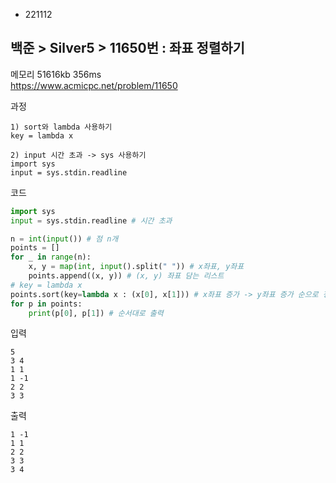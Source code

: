 - 221112
## 백준 > Silver5 > 11650번 : 좌표 정렬하기
메모리 51616kb 356ms  
https://www.acmicpc.net/problem/11650  

과정
```
1) sort와 lambda 사용하기  
key = lambda x

2) input 시간 초과 -> sys 사용하기  
import sys  
input = sys.stdin.readline
```

코드
```python
import sys
input = sys.stdin.readline # 시간 초과

n = int(input()) # 점 n개
points = []
for _ in range(n):
    x, y = map(int, input().split(" ")) # x좌표, y좌표
    points.append((x, y)) # (x, y) 좌표 담는 리스트
# key = lambda x
points.sort(key=lambda x : (x[0], x[1])) # x좌표 증가 -> y좌표 증가 순으로 정렬
for p in points:
    print(p[0], p[1]) # 순서대로 출력
```

입력
```
5  
3 4  
1 1  
1 -1  
2 2  
3 3
```

출력
```
1 -1  
1 1  
2 2  
3 3  
3 4
```